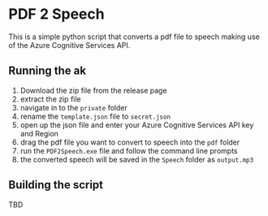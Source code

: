 # PDF 2 Speech

This is a simple python script that converts a pdf file to speech making use of the Azure Cognitive Services API.

## Running the ak

1. Download the zip file from the release page
2. extract the zip file
3. navigate in to the `private` folder
4. rename the `template.json` file to `secret.json`
5. open up the json file and enter your Azure Cognitive Services API key and Region
6. drag the pdf file you want to convert to speech into the `pdf` folder
7. run the `PDF2Speech.exe` file and follow the command line prompts
8. the converted speech will be saved in the `Speech` folder as `output.mp3`

## Building the script

TBD
